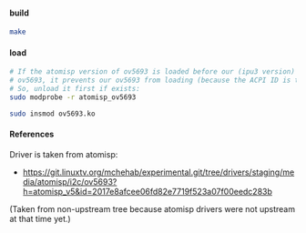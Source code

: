 #### build

```bash
make
```

#### load

```bash
# If the atomisp version of ov5693 is loaded before our (ipu3 version)
# ov5693, it prevents our ov5693 from loading (because the ACPI ID is the same.)
# So, unload it first if exists:
sudo modprobe -r atomisp_ov5693

sudo insmod ov5693.ko
```

#### References

Driver is taken from atomisp:
- https://git.linuxtv.org/mchehab/experimental.git/tree/drivers/staging/media/atomisp/i2c/ov5693?h=atomisp_v5&id=2017e8afcee06fd82e7719f523a07f00eedc283b

(Taken from non-upstream tree because atomisp drivers were not upstream at that time yet.)
